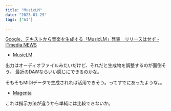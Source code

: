 ```yaml
---
title: "MusicLM"
date: "2023-01-29"
tags: ["AI"]

---
```


[Google、テキストから音楽を生成する「MusicLM」発表　リリースはせず - ITmedia NEWS](https://www.itmedia.co.jp/news/articles/2301/28/news056.html)

- [MusicLM](https://google-research.github.io/seanet/musiclm/examples/)

出力はオーディオファイルみたいだけど、それだと生成物を調整するのが面倒そう。
最近のDAWならいい感じにできるのかな。

そもそもMIDIデータで生成されれば活用できそう。ってすでにあったような。。

- [Magenta](https://magenta.tensorflow.org/)

これは指示方法が違うから単純には比較できないか。
